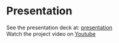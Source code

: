 # Presentation
See the presentation deck at: [presentation](https://github.com/metcs/met-cs665-assignment-project-lazrichardson/blob/master/ProjectPresentation/CS665%20Final%20Project%20Presentation.pdf)  
Watch the project video on [Youtube](https://youtu.be/vEdoNQXmShg)
